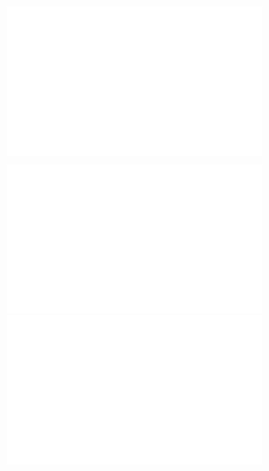 
![image](https://github.com/Pugavkomm/Pugavkomm-github-stats/blob/master/generated/languages.svg)

![Alt text](https://github.com/Pugavkomm/Pugavkomm-github-stats/blob/master/generated/languages.svg)
<img src="https://github.com/Pugavkomm/Pugavkomm-github-stats/blob/master/generated/languages.svg">